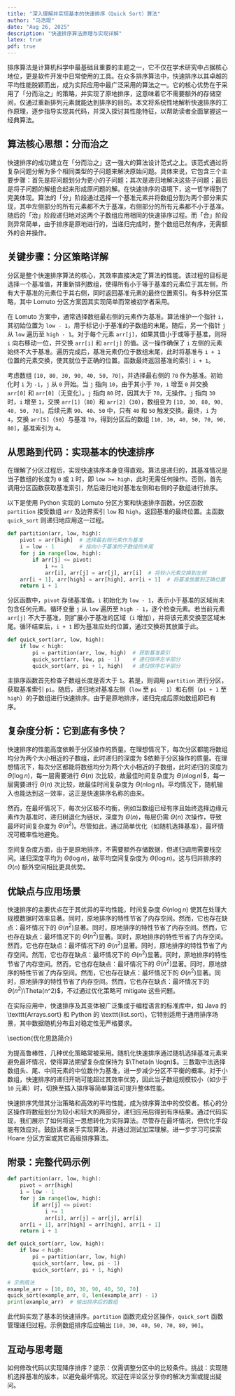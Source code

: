 ```yaml
---
title: "深入理解并实现基本的快速排序（Quick Sort）算法"
author: "马浩琨"
date: "Aug 26, 2025"
description: "快速排序算法原理与实现详解"
latex: true
pdf: true
---
```


排序算法是计算机科学中最基础且重要的主题之一，它不仅在学术研究中占据核心地位，更是软件开发中日常使用的工具。在众多排序算法中，快速排序以其卓越的平均性能脱颖而出，成为实际应用中最广泛采用的算法之一。它的核心优势在于采用了「分而治之」的策略，并实现了原地排序，这意味着它不需要额外的存储空间，仅通过重新排列元素就能达到排序的目的。本文将系统性地解析快速排序的工作原理，逐步指导实现其代码，并深入探讨其性能特征，以帮助读者全面掌握这一经典算法。

## 算法核心思想：分而治之

快速排序的成功建立在「分而治之」这一强大的算法设计范式之上。该范式通过将复杂问题分解为多个相同类型的子问题来解决原始问题。具体来说，它包含三个主要步骤：首先是将问题划分为更小的子问题；其次是递归地解决这些子问题；最后是将子问题的解组合起来形成原问题的解。在快速排序的语境下，这一哲学得到了完美体现。算法的「分」阶段通过选择一个基准元素并将数组分割为两个部分来实现，其中左侧部分的所有元素都不大于基准，右侧部分的所有元素都不小于基准。随后的「治」阶段递归地对这两个子数组应用相同的快速排序过程。而「合」阶段则异常简单，由于排序是原地进行的，当递归完成时，整个数组已然有序，无需额外的合并操作。

## 关键步骤：分区策略详解

分区是整个快速排序算法的核心，其效率直接决定了算法的性能。该过程的目标是选择一个基准值，并重新排列数组，使得所有小于等于基准的元素位于其左侧，所有大于基准的元素位于其右侧，同时返回基准元素的最终位置索引。有多种分区策略，其中 Lomuto 分区方案因其实现简单而常被初学者采用。

在 Lomuto 方案中，通常选择数组最右侧的元素作为基准。算法维护一个指针 `i`，其初始位置为 `low - 1`，用于标记小于基准的子数组的末尾。随后，另一个指针 `j` 从 `low` 遍历至 `high - 1`。对于每个元素 `arr[j]`，如果其值小于或等于基准，则将 `i` 向右移动一位，并交换 `arr[i]` 和 `arr[j]` 的值。这一操作确保了 `i` 左侧的元素始终不大于基准。遍历完成后，基准元素仍位于数组末尾，此时将基准与 `i + 1` 位置的元素交换，使其就位于正确的位置。函数最终返回基准的索引 `i + 1`。

考虑数组 `[10, 80, 30, 90, 40, 50, 70]`，并选择最右侧的 `70` 作为基准。初始化时 `i` 为 `-1`，`j` 从 `0` 开始。当 `j` 指向 `10`，由于其小于 `70`，`i` 增至 `0` 并交换 `arr[0]` 和 `arr[0]`（无变化）。`j` 指向 `80` 时，因其大于 `70`，无操作。`j` 指向 `30` 时，`i` 增至 `1`，交换 `arr[1]`（`80`）和 `arr[2]`（`30`），数组变为 `[10, 30, 80, 90, 40, 50, 70]`。后续元素 `90`、`40`、`50` 中，只有 `40` 和 `50` 触发交换。最终，`i` 为 `4`，交换 `arr[5]`（`50`）与基准 `70`，得到分区后的数组 `[10, 30, 40, 50, 70, 90, 80]`，基准索引为 `4`。

## 从思路到代码：实现基本的快速排序

在理解了分区过程后，实现快速排序本身变得直观。算法是递归的，其基准情况是当子数组的长度为 `0` 或 `1` 时，即 `low >= high`，此时无需任何操作。否则，首先调用分区函数获取基准索引，然后递归地对基准左侧和右侧的子数组进行排序。

以下是使用 Python 实现的 Lomuto 分区方案和快速排序函数。分区函数 `partition` 接受数组 `arr` 及边界索引 `low` 和 `high`，返回基准的最终位置。主函数 `quick_sort` 则递归地应用这一过程。

```python
def partition(arr, low, high):
    pivot = arr[high]  # 选择最右侧元素作为基准
    i = low - 1        # 指向小于基准的子数组的末尾
    for j in range(low, high):
        if arr[j] <= pivot:
            i += 1
            arr[i], arr[j] = arr[j], arr[i]  # 将较小元素交换到左侧
    arr[i + 1], arr[high] = arr[high], arr[i + 1]  # 将基准放置到正确位置
    return i + 1
```

分区函数中，`pivot` 存储基准值。`i` 初始化为 `low - 1`，表示小于基准的区域尚未包含任何元素。循环变量 `j` 从 `low` 遍历至 `high - 1`，逐个检查元素。若当前元素 `arr[j]` 不大于基准，则扩展小于基准的区域（`i` 增加），并将该元素交换至区域末尾。循环结束后，`i + 1` 即为基准应处的位置，通过交换将其放置于此。

```python
def quick_sort(arr, low, high):
    if low < high:
        pi = partition(arr, low, high)  # 获取基准索引
        quick_sort(arr, low, pi - 1)    # 递归排序左半部分
        quick_sort(arr, pi + 1, high)   # 递归排序右半部分
```

主排序函数首先检查子数组长度是否大于 `1`。若是，则调用 `partition` 进行分区，获取基准索引 `pi`。随后，递归地对基准左侧（`low` 至 `pi - 1`）和右侧（`pi + 1` 至 `high`）的子数组进行快速排序。由于是原地排序，递归完成后原始数组即已有序。

## 复杂度分析：它到底有多快？

快速排序的性能高度依赖于分区操作的质量。在理想情况下，每次分区都能将数组均分为两个大小相近的子数组，此时递归的深度为 $依赖于分区操作的质量。在理想情况下，每次分区都能将数组均分为两个大小相近的子数组，此时递归的深度为 $\Theta(\log n)$，每一层需要进行 $\Theta(n)$ 次比较，故最佳时间复杂度为 $\Theta(n\log n)$$，每一层需要进行 $\Theta(n)$ 次比较，故最佳时间复杂度为 $\Theta(n\log n)$。平均情况下，随机输入也能达到这一效率，这正是快速排序名称的由来。

然而，在最坏情况下，每次分区极不均衡，例如当数组已经有序且始终选择边缘元素作为基准时，递归树退化为链状，深度为 $\Theta(n)$，每层仍需 $\Theta(n)$ 次操作，导致最坏时间复杂度为 $\Theta(n^2)$。尽管如此，通过简单优化（如随机选择基准），最坏情况可概率性地避免。

空间复杂度方面，由于是原地排序，不需要额外存储数据，但递归调用需要栈空间。递归深度平均为 $\Theta(\log{n})$，故平均空间复杂度为 $\Theta(\log{n})$。这与归并排序的 $\Theta(n)$ 额外空间相比更具优势。

## 优缺点与应用场景

快速排序的主要优点在于其优异的平均性能，时间复杂度 $\Theta(n \log{n})$ 使其在处理大规模数据时效率显著。同时，原地排序的特性节省了内存空间。然而，它也存在缺点：最坏情况下的 $\Theta(n^2)$显著。同时，原地排序的特性节省了内存空间。然而，它也存在缺点：最坏情况下的 $\Theta(n^2)$显著。同时，原地排序的特性节省了内存空间。然而，它也存在缺点：最坏情况下的 $\Theta(n^2)$显著。同时，原地排序的特性节省了内存空间。然而，它也存在缺点：最坏情况下的 $\Theta(n^2)$显著。同时，原地排序的特性节省了内存空间。然而，它也存在缺点：最坏情况下的 $\Theta(n^2)$显著。同时，原地排序的特性节省了内存空间。然而，它也存在缺点：最坏情况下的 $\Theta(n^2)$显著。同时，原地排序的特性节省了内存空间。然而，它也存在缺点：最坏情况下的 $\Theta(n^2)$\Theta(n^2)$，不过通过优化策略可 mitigate 这些问题。

在实际应用中，快速排序及其变体被广泛集成于编程语言的标准库中，如 Java 的 \texttt{Arrays.sort} 和 Python 的 \texttt{list.sort}。它特别适用于通用排序场景，其中数据随机分布且对稳定性无严格要求。

\section{优化思路简介}

为提高鲁棒性，几种优化策略常被采用。随机化快速排序通过随机选择基准元素来避免最坏情况，使得算法期望复杂度保持为 $\Theta(n \logn)$。三数取中法选择数组头、尾、中间元素的中位数作为基准，进一步减少分区不平衡的概率。对于小数组，快速排序的递归开销可能超过其效率优势，因此当子数组规模较小（如少于 `10` 元素）时，切换至插入排序等简单算法可提升整体性能。


快速排序凭借其分治策略和高效的平均性能，成为排序算法中的佼佼者。核心的分区操作将数组划分为较小和较大的两部分，递归应用后得到有序结果。通过代码实现，我们展示了如何将这一思想转化为实际算法。尽管存在最坏情况，但优化手段能有效应对。鼓励读者亲手实现算法，并通过测试加深理解。进一步学习可探索 Hoare 分区方案或其它高级排序算法。

## 附录：完整代码示例

```python
def partition(arr, low, high):
    pivot = arr[high]
    i = low - 1
    for j in range(low, high):
        if arr[j] <= pivot:
            i += 1
            arr[i], arr[j] = arr[j], arr[i]
    arr[i + 1], arr[high] = arr[high], arr[i + 1]
    return i + 1

def quick_sort(arr, low, high):
    if low < high:
        pi = partition(arr, low, high)
        quick_sort(arr, low, pi - 1)
        quick_sort(arr, pi + 1, high)

# 示例用法
example_arr = [10, 80, 30, 90, 40, 50, 70]
quick_sort(example_arr, 0, len(example_arr) - 1)
print(example_arr)  # 输出排序后的数组
```

此代码实现了基本的快速排序。`partition` 函数完成分区操作，`quick_sort` 函数管理递归过程。示例数组排序后应输出 `[10, 30, 40, 50, 70, 80, 90]`。

## 互动与思考题

如何修改代码以实现降序排序？提示：仅需调整分区中的比较条件。挑战：实现随机选择基准的版本，以避免最坏情况。欢迎在评论区分享你的解决方案或提出疑问。
